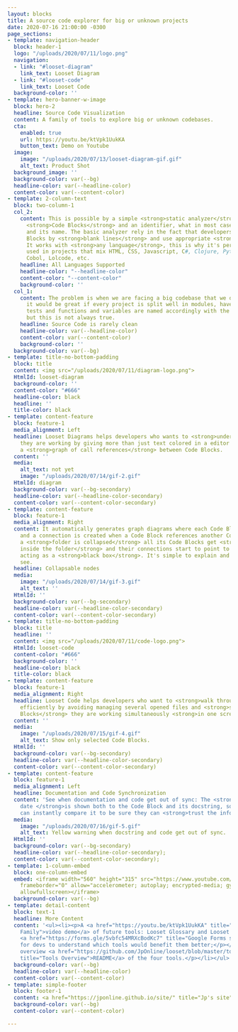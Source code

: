 ```yaml
---
layout: blocks
title: A source code explorer for big or unknown projects
date: 2020-07-16 21:00:00 -0300
page_sections:
- template: navigation-header
  block: header-1
  logo: "/uploads/2020/07/11/logo.png"
  navigation:
  - link: "#looset-diagram"
    link_text: Looset Diagram
  - link: "#looset-code"
    link_text: Looset Code
  background-color: ''
- template: hero-banner-w-image
  block: hero-2
  headline: Source Code Visualization
  content: A family of tools to explore big or unknown codebases.
  cta:
    enabled: true
    url: https://youtu.be/ktVpk1UukKA
    button_text: Demo on Youtube
  image:
    image: "/uploads/2020/07/13/looset-diagram-gif.gif"
    alt_text: Product Shot
  background_image: ''
  background-color: var(--bg)
  headline-color: var(--headline-color)
  content-color: var(--content-color)
- template: 2-column-text
  block: two-column-1
  col_2:
    content: This is possible by a simple <strong>static analyzer</strong> that identify
      <strong>Code Blocks</strong> and an identifier, what in most cases are functions
      and its name. The basic analyzer rely in the fact that developers split Code
      Blocks by <strong>blank lines</strong> and use appropriate <strong>indentation</strong>.
      It works with <strong>any language</strong>, this is why it's perfect to be
      used in projects that mix HTML, CSS, Javascript, C#, Clojure, Python, Haskell,
      Cobol, Lolcode, etc.
    headline: All Languages Supported
    headline-color: "--headline-color"
    content-color: "--content-color"
    background-color: ''
  col_1:
    content: The problem is when we are facing a big codebase that we don't know,
      it would be great if every project is split well in modules, have good documentation,
      tests and functions and variables are named accordingly with the domain entities,
      but this is not always true.
    headline: Source Code is rarely clean
    headline-color: var(--headline-color)
    content-color: var(--content-color)
    background-color: ''
  background-color: var(--bg)
- template: title-no-bottom-padding
  block: title
  content: <img src="/uploads/2020/07/11/diagram-logo.png">
  HtmlId: looset-diagram
  background-color: ''
  content-color: "#666"
  headline-color: black
  headline: ''
  title-color: black
- template: content-feature
  block: feature-1
  media_alignment: Left
  headline: Looset Diagrams helps developers who wants to <strong>understand the code</strong>
    they are working by giving more than just text colored in a editor and showing
    a <strong>graph of call references</strong> between Code Blocks.
  content: ''
  media:
    alt_text: not yet
    image: "/uploads/2020/07/14/gif-2.gif"
  HtmlId: diagram
  background-color: var(--bg-secondary)
  headline-color: var(--headline-color-secondary)
  content-color: var(--content-color-secondary)
- template: content-feature
  block: feature-1
  media_alignment: Right
  content: It automatically generates graph diagrams where each Code Block is a node
    and a connection is created when a Code Block references another Code Block. When
    a <strong>folder is collapsed</strong> all its Code Blocks get <strong>hidden
    inside the folder</strong> and their connections start to point to the folder,
    acting as a <strong>black box</strong>. It's simple to explain and beautiful to
    see.
  headline: Collapsable nodes
  media:
    image: "/uploads/2020/07/14/gif-3.gif"
    alt_text: ''
  HtmlId: ''
  background-color: var(--bg-secondary)
  headline-color: var(--headline-color-secondary)
  content-color: var(--content-color-secondary)
- template: title-no-bottom-padding
  block: title
  headline: ''
  content: <img src="/uploads/2020/07/11/code-logo.png">
  HtmlId: looset-code
  content-color: "#666"
  background-color: ''
  headline-color: black
  title-color: black
- template: content-feature
  block: feature-1
  media_alignment: Right
  headline: Looset Code helps developers who want to <strong>walk through the codebase</strong>
    efficiently by avoiding managing several opened files and <strong>showing Code
    Blocks</strong> they are working simultaneously <strong>in one screen</strong>.
  content: ''
  media:
    image: "/uploads/2020/07/15/gif-4.gif"
    alt_text: Show only selected Code Blocks.
  HtmlId: ''
  background-color: var(--bg-secondary)
  headline-color: var(--headline-color-secondary)
  content-color: var(--content-color-secondary)
- template: content-feature
  block: feature-1
  media_alignment: Left
  headline: Documentation and Code Synchronization
  content: 'See when documentation and code get out of sync: The <strong>last commit
    date </strong>is shown both to the Code Block and its docstring, so developers
    can instantly compare it to be sure they can <strong>trust the information</strong>.'
  media:
    image: "/uploads/2020/07/16/gif-5.gif"
    alt_text: Yellow warning when docstring and code get out of sync.
  HtmlId: ''
  background-color: var(--bg-secondary)
  headline-color: var(--headline-color-secondary);
  content-color: var(--content-color-secondary);
- template: 1-column-embed
  block: one-column-embed
  embed: <iframe width="560" height="315" src="https://www.youtube.com/embed/ktVpk1UukKA"
    frameborder="0" allow="accelerometer; autoplay; encrypted-media; gyroscope; picture-in-picture"
    allowfullscreen></iframe>
  background-color: var(--bg)
- template: detail-content
  block: text-1
  headline: More Content
  content: '<ul><li><p>A <a href="https://youtu.be/ktVpk1UukKA" title="The whole Looset
    Family">video demo</a> of future tools: Looset Glossary and Looset Page;</p></li><li><p>A
    <a href="https://forms.gle/5vbfc54MRXcBodKc7" title="Google Forms survey">survey</a>
    for devs to understand which tools would benefit them better;</p></li><li><p>An
    overview <a href="https://github.com/JpOnline/looset/blob/master/tools-overview/README.md"
    title="Tools Overview">README</a> of the four tools.</p></li></ul>'
  background-color: var(--bg)
  headline-color: var(--headline-color)
  content-color: var(--content-color)
- template: simple-footer
  block: footer-1
  content: <a href="https://jponline.github.io/site/" title="Jp's site">By Jp</a>
  background-color: var(--bg)
  content-color: var(--content-color)

---
```

